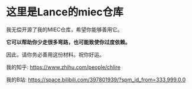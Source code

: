 # 这里是Lance的miec仓库
我无偿开源了我的MIEC仓库，希望你能够善用它。

**它可以帮助你少走很多弯路，也可能致使你过度依赖。**

因此，请你务必善用这份材料。祝你好运。

我的知乎: https://www.zhihu.com/people/chlire

我的B站: https://space.bilibili.com/397801939/?spm_id_from=333.999.0.0
